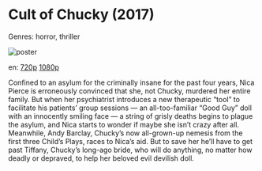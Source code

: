 # Cult of Chucky (2017)

Genres: horror, thriller

![poster](http://image.tmdb.org/t/p/w500/r5JUiMYfatwYeDkxkLWYUx5GIjY.jpg)

en:
  [720p](magnet:?xt=urn:btih:20D18FCA229DD8C51F867205900D9CEF52357CDB&tr=udp://glotorrents.pw:6969/announce&tr=udp://tracker.opentrackr.org:1337/announce&tr=udp://torrent.gresille.org:80/announce&tr=udp://tracker.openbittorrent.com:80&tr=udp://tracker.coppersurfer.tk:6969&tr=udp://tracker.leechers-paradise.org:6969&tr=udp://p4p.arenabg.ch:1337&tr=udp://tracker.internetwarriors.net:1337)
  [1080p](magnet:?xt=urn:btih:8831B0B8AD6B413A91AF0139F1672FE99DCE4A3D&tr=udp://glotorrents.pw:6969/announce&tr=udp://tracker.opentrackr.org:1337/announce&tr=udp://torrent.gresille.org:80/announce&tr=udp://tracker.openbittorrent.com:80&tr=udp://tracker.coppersurfer.tk:6969&tr=udp://tracker.leechers-paradise.org:6969&tr=udp://p4p.arenabg.ch:1337&tr=udp://tracker.internetwarriors.net:1337)
  


Confined to an asylum for the criminally insane for the past four years, Nica Pierce is erroneously convinced that she, not Chucky, murdered her entire family. But when her psychiatrist introduces a new therapeutic “tool” to facilitate his patients’ group sessions — an all-too-familiar “Good Guy” doll with an innocently smiling face — a string of grisly deaths begins to plague the asylum, and Nica starts to wonder if maybe she isn’t crazy after all. Meanwhile, Andy Barclay, Chucky’s now all-grown-up nemesis from the first three Child’s Plays, races to Nica’s aid. But to save her he’ll have to get past Tiffany, Chucky’s long-ago bride, who will do anything, no matter how deadly or depraved, to help her beloved evil devilish doll.